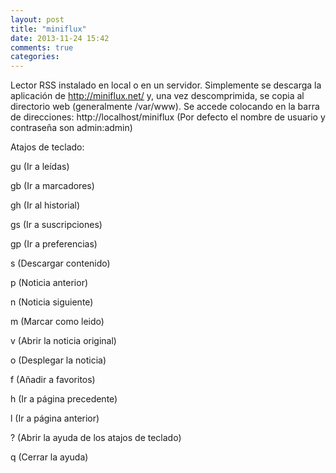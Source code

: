 ```yaml
---
layout: post
title: "miniflux"
date: 2013-11-24 15:42
comments: true
categories: 
---
```

Lector RSS instalado en local o en un servidor. Simplemente se descarga la aplicación de <http://miniflux.net/> y, una vez descomprimida, se copia al directorio web (generalmente /var/www). Se accede colocando en la barra de direcciones: http://localhost/miniflux (Por defecto el nombre de usuario y contraseña son admin:admin)

Atajos de teclado:

gu (Ir a leídas)

gb (Ir a marcadores)

gh (Ir al historial)

gs (Ir a suscripciones)

gp (Ir a preferencias)

s (Descargar contenido)

p (Noticia anterior)

n (Noticia siguiente)

m (Marcar como leido)

v (Abrir la noticia original)

o (Desplegar la noticia)

f (Añadir a favoritos)

h (Ir a página precedente)

l (Ir a página anterior)

? (Abrir la ayuda de los atajos de teclado)

q (Cerrar la ayuda)

